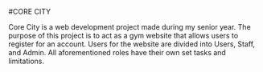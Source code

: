 #CORE CITY

Core City is a web development project made during my senior year. The purpose of this project is to act as a gym website that allows users to register for an account. Users for the website are divided into Users, Staff, and Admin. All aforementioned roles have their own set tasks and limitations.


